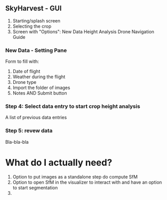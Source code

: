 ## SkyHarvest - GUI

1. Starting/splash screen
2. Selecting the crop
3. Screen with "Options":
	New Data
	Height Analysis
	Drone Navigation Guide

### New Data - Setting Pane

Form to fill with:
1. Date of flight
2. Weather during the flight
3. Drone type
4. Import the folder of images
5. Notes
AND Submit button

### Step 4: Select data entry to start crop height analysis

A list of previous data entries

### Step 5: revew data
Bla-bla-bla

# What do I actually need?

1. Option to put images as a standalone step do compute SfM
2. Option to open SfM in the visualizer to interact with and
have an option to start segmentation
3. 
